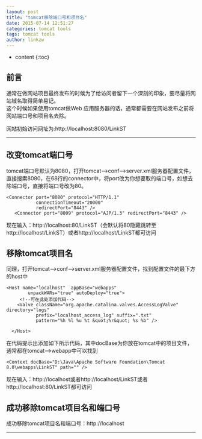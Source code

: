 ```yaml
---
layout: post
title: "tomcat移除端口号和项目名"
date: 2015-07-14 12:51:27
categories: tomcat tools
tags: tomcat tools
author: linkzw
---
```


* content
{:toc}


## 前言

通常在做网站项目最终发布的时候为了给访问者留下一个深刻的印象，要尽量将网站域名取得简单易记。   
这个时候如果使用tomcat做Web 应用服务器的话，通常都需要在网站发布之前将网站端口号和项目名去除。   

网站初始访问网址为:http://localhost:8080/LinkST   

---

## 改变tomcat端口号

tomcat端口号默认为8080，打开tomcat–>conf–>server.xml服务器配置文件，直接搜索8080，在68行的connector中，将port改为你想要取的端口号，如想去除端口号，直接将端口号改为80。   

	<Connector port="8080" protocol="HTTP/1.1"
               connectionTimeout="20000"
               redirectPort="8443" />
       <Connector port="8009" protocol="AJP/1.3" redirectPort="8443" />

现在输入：http://localhost:80/LinkST（会默认将80隐藏跳转至http://localhost/LinkST）或者http://localhost/LinkST都可访问   
 
## 移除tomcat项目名

同理，打开tomcat–>conf–>server.xml服务器配置文件，找到配置文件的最下方的host中   

	<Host name="localhost"  appBase="webapps"
            unpackWARs="true" autoDeploy="true">
         <!--可在此处添加代码--> 
        <Valve className="org.apache.catalina.valves.AccessLogValve" directory="logs"
               prefix="localhost_access_log" suffix=".txt"
               pattern="%h %l %u %t &quot;%r&quot; %s %b" />

      </Host>

在代码提示出添加如下所示代码，其中docBase为你放在tomcat中的项目文件，通常都在tomcat–>webapp中可以找到    

	<Context docBase="D:\Java\Apache Software Foundation\Tomcat 8.0\webapps\LinkST" path="" /> 

现在输入：http://localhost或者http://localhost/LinkST或者http://localhost:80/LinkST都可访问    


## 成功移除tomcat项目名和端口号

成功移除tomcat项目名和端口号：http://localhost    

---


